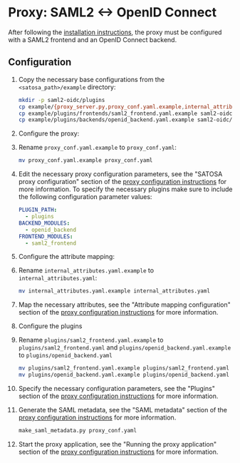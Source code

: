 # Proxy: SAML2 <-> OpenID Connect
After following the [installation instructions](README.md), the proxy must
be configured with a SAML2 frontend and an OpenID Connect backend.

## Configuration

1. Copy the necessary base configurations from the `<satosa_path>/example` directory:
   ```bash
   mkdir -p saml2-oidc/plugins
   cp example/{proxy_server.py,proxy_conf.yaml.example,internal_attributes.yaml.example} saml2-oidc/ # proxy application and its config
   cp example/plugins/frontends/saml2_frontend.yaml.example saml2-oidc/plugins/
   cp example/plugins/backends/openid_backend.yaml.example saml2-oidc/plugins/
   ```

1. Configure the proxy:
  1. Rename `proxy_conf.yaml.example` to `proxy_conf.yaml`:
     ```bash
     mv proxy_conf.yaml.example proxy_conf.yaml
     ```

  1. Edit the necessary proxy configuration parameters, see the "SATOSA proxy
     configuration" section of the [proxy configuration instructions](README.md)
     for more information.
     To specify the necessary plugins make sure to include the following
     configuration parameter values:
     ```yaml  
     PLUGIN_PATH:
       - plugins
     BACKEND_MODULES:
       - openid_backend
     FRONTEND_MODULES:
       - saml2_frontend
     ```

1. Configure the attribute mapping:
  1. Rename `internal_attributes.yaml.example` to `internal_attributes.yaml`:
     ```bash
     mv internal_attributes.yaml.example internal_attributes.yaml
     ```

  1. Map the necessary attributes, see the "Attribute mapping configuration"
     section of the [proxy configuration instructions](README.md) for more
     information.

1. Configure the plugins
  1. Rename `plugins/saml2_frontend.yaml.example` to `plugins/saml2_frontend.yaml`
     and `plugins/openid_backend.yaml.example` to `plugins/openid_backend.yaml`
     ```bash
     mv plugins/saml2_frontend.yaml.example plugins/saml2_frontend.yaml
     mv plugins/openid_backend.yaml.example plugins/openid_backend.yaml
     ```

  1. Specify the necessary configuration parameters, see the "Plugins" section
     of the [proxy configuration instructions](README.md) for more information.

1. Generate the SAML metadata, see the "SAML metadata" section of the
   [proxy configuration instructions](README.md) for more information.
   ```bash
   make_saml_metadata.py proxy_conf.yaml
   ```

1. Start the proxy application, see the "Running the proxy application" section of
   the [proxy configuration instructions](README.md) for more information.
